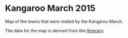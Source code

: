 # Kangaroo March 2015
Map of the towns that were visited by the Kangaroo March.

The data for the map is derived from the
[Itinerary](http://kangaroomarch.org.au/the-route/itinerary/).
